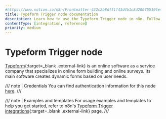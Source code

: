 ```yaml
---
#https://www.notion.so/n8n/Frontmatter-432c2b8dff1f43d4b1c8d20075510fe4
title: Typeform Trigger node documentation
description: Learn how to use the Typeform Trigger node in n8n. Follow technical documentation to integrate Typeform Trigger node into your workflows.
contentType: [integration, reference]
priority: medium
---
```


# Typeform Trigger node

[Typeform](https://www.typeform.com/){:target=_blank .external-link} is an online software as a service company that specializes in online form building and online surveys. Its main software creates dynamic forms based on user needs.

/// note | Credentials
You can find authentication information for this node [here](/integrations/builtin/credentials/typeform.md).
///

/// note | Examples and templates
For usage examples and templates to help you get started, refer to n8n's [Typeform Trigger integrations](https://n8n.io/integrations/typeform-trigger/){:target=_blank .external-link} page.
///
